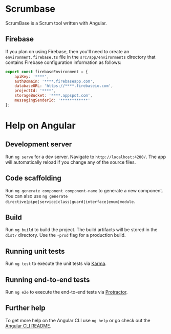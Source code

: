 # Scrumbase
ScrumBase is a Scrum tool written with Angular.

## Firebase
If you plan on using Firebase, then you'll need to create an `environment.firebase.ts` file in the `src/app/environments` directory that contains Firebase configuration information as follows:

```javascript
export const firebaseEnvironment = {
    apiKey: '****',
    authDomain: '****.firebaseapp.com',
    databaseURL: 'https://****.firebaseio.com',
    projectId: '****',
    storageBucket: '****.appspot.com',
    messagingSenderId: '************'
};
```

# Help on Angular

## Development server

Run `ng serve` for a dev server. Navigate to `http://localhost:4200/`. The app will automatically reload if you change any of the source files.

## Code scaffolding

Run `ng generate component component-name` to generate a new component. You can also use `ng generate directive|pipe|service|class|guard|interface|enum|module`.

## Build

Run `ng build` to build the project. The build artifacts will be stored in the `dist/` directory. Use the `-prod` flag for a production build.

## Running unit tests

Run `ng test` to execute the unit tests via [Karma](https://karma-runner.github.io).

## Running end-to-end tests

Run `ng e2e` to execute the end-to-end tests via [Protractor](http://www.protractortest.org/).

## Further help

To get more help on the Angular CLI use `ng help` or go check out the [Angular CLI README](https://github.com/angular/angular-cli/blob/master/README.md).
